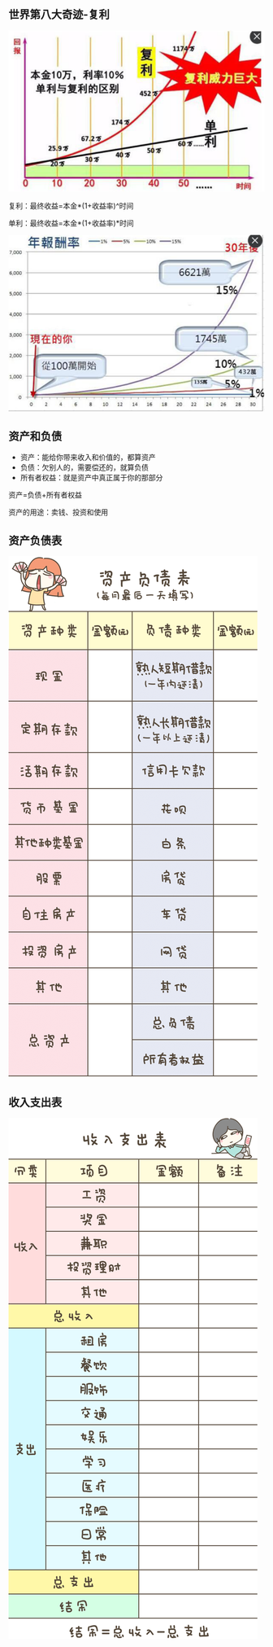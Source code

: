 ## 世界第八大奇迹-复利

![在这里插入图片描述](./截图/2-1.png)

复利：最终收益=本金*(1+收益率)^时间

单利：最终收益=本金*(1+收益率)*时间

![在这里插入图片描述](./截图/2-2.png)

## 资产和负债

* 资产：能给你带来收入和价值的，都算资产
* 负债：欠别人的，需要偿还的，就算负债
* 所有者权益：就是资产中真正属于你的那部分

资产=负债+所有者权益

资产的用途：卖钱、投资和使用

## 资产负债表

![在这里插入图片描述](./截图/2-3.png)

## 收入支出表

![在这里插入图片描述](./截图/2-4.png)